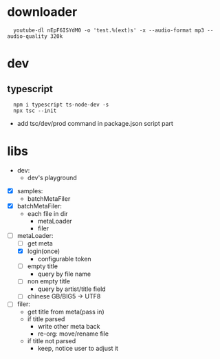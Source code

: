 # downloader

```
  youtube-dl nEpF6ISYdM0 -o 'test.%(ext)s' -x --audio-format mp3 --audio-quality 320k
```

# dev

## typescript

```
  npm i typescript ts-node-dev -s
  npx tsc --init
```

  - add tsc/dev/prod command in package.json script part

# libs

  * dev:
    - dev's playground
  * [x] samples:
    - batchMetaFiler
  * [x] batchMetaFiler:
    - each file in dir
      - metaLoader
      - filer
  * [ ] metaLoader:
    - [ ] get meta
    - [x] login(once)
      - configurable token
    - [ ] empty title
      - query by file name
    - [ ] non empty title
      - query by artist/title field
    - [ ] chinese GB/BIG5 -> UTF8
  * [ ] filer:
    - get title from meta(pass in)
    - if title parsed
      - write other meta back
      - re-org: move/rename file
    - if title not parsed
      - keep, notice user to adjust it
      

